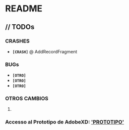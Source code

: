 # README



## // TODOs

### CRASHES

* **`[CRASH]`** @ AddRecordFragment

### BUGs

- **`[OTRO]`** 
- **`[OTRO]`** 
- **`[OTRO]`** 

### OTROS CAMBIOS

1. 

### Accesso al Prototipo de AdobeXD: ['PROTOTIPO'](https://xd.adobe.com/view/19b724b8-02c5-4729-53c5-695cf89ad95c-6f86/?fullscreen)

